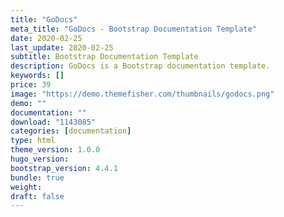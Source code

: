 ```yaml
---
title: "GoDocs"
meta_title: "GoDocs - Bootstrap Documentation Template"
date: 2020-02-25
last_update: 2020-02-25
subtitle: Bootstrap Documentation Template
description: GoDocs is a Bootstrap documentation template. 
keywords: []
price: 39
image: "https://demo.themefisher.com/thumbnails/godocs.png"
demo: ""
documentation: ""
download: "1143085"
categories: [documentation]
type: html
theme_version: 1.0.0
hugo_version: 
bootstrap_version: 4.4.1
bundle: true
weight:
draft: false
---
```


